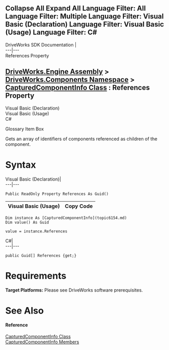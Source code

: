Collapse All Expand All Language Filter: All  Language Filter: Multiple  Language Filter: Visual Basic (Declaration) Language Filter: Visual Basic (Usage) Language Filter: C#  
---  
DriveWorks SDK Documentation  |   
---|---  
References Property   
  
[DriveWorks.Engine Assembly](topic2156.md) > [DriveWorks.Components Namespace](topic6089.md) > [CapturedComponentInfo Class](topic6154.md) : References Property  
---  
  
Visual Basic (Declaration)    
Visual Basic (Usage)    
C# 

Glossary Item Box

Gets an array of identifiers of components referenced as children of the component. 

# Syntax

Visual Basic (Declaration)|   
---|---  
      
    
    Public ReadOnly Property References As Guid()  
  
Visual Basic (Usage)| Copy Code  
---|---  
      
    
    Dim instance As [CapturedComponentInfo](topic6154.md)
    Dim value() As Guid
     
    value = instance.References  
  
C#|   
---|---  
      
    
    public Guid[] References {get;}  
  
# Requirements

**Target Platforms:** Please see DriveWorks software prerequisites.

# See Also

#### Reference

[CapturedComponentInfo Class](topic6154.md)   
[CapturedComponentInfo Members](topic6155.md)


